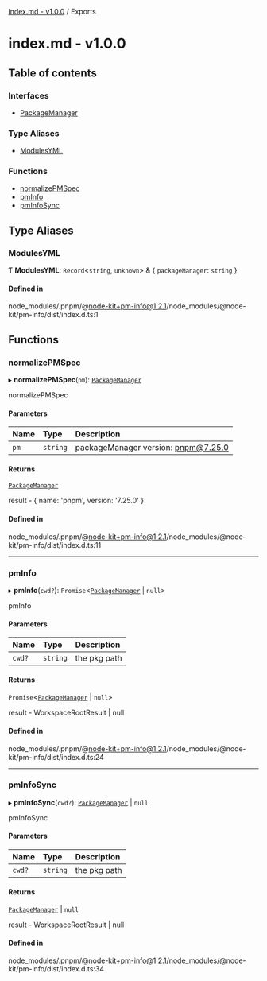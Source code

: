 [index.md - v1.0.0](README.md) / Exports

# index.md - v1.0.0

## Table of contents

### Interfaces

- [PackageManager](interfaces/PackageManager.md)

### Type Aliases

- [ModulesYML](modules.md#modulesyml)

### Functions

- [normalizePMSpec](modules.md#normalizepmspec)
- [pmInfo](modules.md#pminfo)
- [pmInfoSync](modules.md#pminfosync)

## Type Aliases

### ModulesYML

Ƭ **ModulesYML**: `Record`<`string`, `unknown`\> & { `packageManager`: `string` }

#### Defined in

node_modules/.pnpm/@node-kit+pm-info@1.2.1/node_modules/@node-kit/pm-info/dist/index.d.ts:1

## Functions

### normalizePMSpec

▸ **normalizePMSpec**(`pm`): [`PackageManager`](interfaces/PackageManager.md)

normalizePMSpec

#### Parameters

| Name | Type     | Description                         |
| :--- | :------- | :---------------------------------- |
| `pm` | `string` | packageManager version: pnpm@7.25.0 |

#### Returns

[`PackageManager`](interfaces/PackageManager.md)

result - { name: 'pnpm', version: '7.25.0' }

#### Defined in

node_modules/.pnpm/@node-kit+pm-info@1.2.1/node_modules/@node-kit/pm-info/dist/index.d.ts:11

---

### pmInfo

▸ **pmInfo**(`cwd?`): `Promise`<[`PackageManager`](interfaces/PackageManager.md) \| `null`\>

pmInfo

#### Parameters

| Name   | Type     | Description  |
| :----- | :------- | :----------- |
| `cwd?` | `string` | the pkg path |

#### Returns

`Promise`<[`PackageManager`](interfaces/PackageManager.md) \| `null`\>

result - WorkspaceRootResult | null

#### Defined in

node_modules/.pnpm/@node-kit+pm-info@1.2.1/node_modules/@node-kit/pm-info/dist/index.d.ts:24

---

### pmInfoSync

▸ **pmInfoSync**(`cwd?`): [`PackageManager`](interfaces/PackageManager.md) \| `null`

pmInfoSync

#### Parameters

| Name   | Type     | Description  |
| :----- | :------- | :----------- |
| `cwd?` | `string` | the pkg path |

#### Returns

[`PackageManager`](interfaces/PackageManager.md) \| `null`

result - WorkspaceRootResult | null

#### Defined in

node_modules/.pnpm/@node-kit+pm-info@1.2.1/node_modules/@node-kit/pm-info/dist/index.d.ts:34

